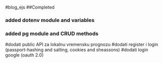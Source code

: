 #blog_ejs
##Completed
### added dotenv module and variables
### added pg module and CRUD methods

#dodati public API za lokalnu vremensku prognozu
#dodati register i login (passport-hashing and salting, cookies and sheassons)
#dodati login google (oauth 2.0)

